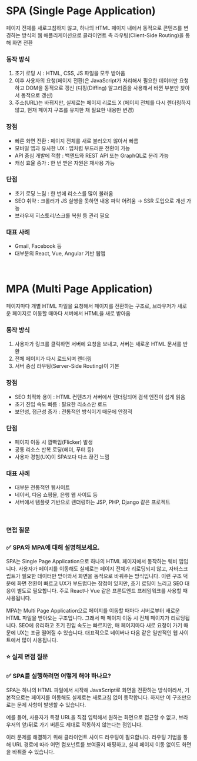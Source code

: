 # SPA (Single Page Application)

페이지 전체를 새로고침하지 않고, 하나의 HTML 페이지 내에서 동적으로 콘텐츠를 변경하는 방식의 웹 애플리케이션으로 클라이언트 측 라우팅(Client-Side Routing)을 통해 화면 전환

### 동작 방식

1. 초기 로딩 시 : HTML, CSS, JS 파일을 모두 받아옴
2. 이후 사용자의 요청(페이지 전환)은 JavaScript가 처리해서 필요한 데이터만 요청하고 DOM을 동적으로 갱신 (디핑(Diffing) 알고리즘을 사용해서 바뀐 부분만 찾아서 동적으로 갱신)
3. 주소(URL)는 바뀌지만, 실제로는 페이지 리로드 X (페이지 전체를 다시 렌더링하지 않고, 현재 페이지 구조를 유지한 채 필요한 내용만 변경)

### 장점

- 빠른 화면 전환 : 페이지 전체를 새로 불러오지 않아서 빠름
- 모바일 앱과 유사한 UX : 앱처럼 부드러운 전환이 가능
- API 중심 개발에 적합 : 백엔드와 REST API 또는 GraphQL로 분리 가능
- 캐싱 효율 증가 : 한 번 받은 자원은 재사용 가능

### 단점

- 초기 로딩 느림 : 한 번에 리소스를 많이 불러옴
- SEO 취약 : 크롤러가 JS 실행을 못하면 내용 파악 어려움 → SSR 도입으로 개선 가능
- 브라우저 히스토리/스크롤 복원 등 관리 필요

### 대표 사례

- Gmail, Facebook 등
- 대부분의 React, Vue, Angular 기반 웹앱

<br/>

# MPA (Multi Page Application)

페이지마다 개별 HTML 파일을 요청해서 페이지를 전환하는 구조로, 브라우저가 새로운 페이지로 이동할 때마다 서버에서 HTML을 새로 받아옴

### 동작 방식

1. 사용자가 링크를 클릭하면 서버에 요청을 보내고, 서버는 새로운 HTML 문서를 반환
2. 전체 페이지가 다시 로드되며 렌더링
3. 서버 중심 라우팅(Server-Side Routing)이 기본

### 장점

- SEO 최적화 용이 : HTML 컨텐츠가 서버에서 렌더링되어 검색 엔진이 쉽게 읽음
- 초기 진입 속도 빠름 : 필요한 리소스만 로드
- 보안성, 접근성 증가 : 전통적인 방식이기 때문에 안정적

### 단점

- 페이지 이동 시 깜빡임(Flicker) 발생
- 공통 리소스 반복 로딩(헤더, 푸터 등)
- 사용자 경험(UX)이 SPA보다 다소 끊긴 느낌

### 대표 사례

- 대부분 전통적인 웹사이트
- 네이버, 다음 쇼핑몰, 은행 웹 사이트 등
- 서버에서 템플릿 기반으로 렌더링하는 JSP, PHP, Django 같은 프로젝트

<br/>

### 면접 질문

<aside>

### ✅ SPA와 MPA에 대해 설명해보세요.

SPA는 Single Page Application으로 하나의 HTML 페이지에서 동작하는 웨비 앱입니다. 사용자가 페이지를 이동해도 실제로는 페이지 전체가 리로딩되지 않고, 자바스크립트가 필요한 데이터만 받아와서 화면을 동적으로 바꿔주는 방식입니다. 이런 구조 덕분에 화면 전환이 빠르고 UX가 부드럽다는 장점이 있지만, 초기 로딩이 느리고 SEO 대응이 별도로 필요합니다. 주로 React나 Vue 같은 프론트엔드 프레임워크를 사용할 때 사용됩니다.

MPA는 Multi Page Application으로 페이지를 이동할 때마다 서버로부터 새로운 HTML 파일을 받아오는 구조입니다. 그래서 매 페이지 이동 시 전체 페이지가 리로딩됩니다. SEO에 유리하고 초기 진입 속도는 빠르지만, 매 페이지마다 새로 요청이 가기 때문에 UX는 조금 떨어질 수 있습니다. 대표적으로 네이버나 다음 같은 일반적인 웹 사이트에서 많이 사용됩니다.

</aside>

### ⭐ 실제 면접 질문

<aside>

### ✅ SPA를 실행하려면 어떻게 해야 하나요?

SPA는 하나의 HTML 파일에서 시작해 JavaScript로 화면을 전환하는 방식이라서, 기본적으로는 페이지를 이동해도 실제로는 새로고침 없이 동작합니다. 하지만 이 구조만으로는 문제 사항이 발생할 수 있습니다.

예를 들어, 사용자가 특정 URL을 직접 입력해서 원하는 화면으로 접근할 수 없고, 브라우저의 앞/뒤로 가기 버튼도 제대로 작동하지 않는다는 점입니다.

이러 문제를 해결하기 위해 클라이언트 사이드 라우팅이 필요합니다. 라우팅 기법을 통해 URL 경로에 따라 어떤 컴포넌트를 보여줄지 매핑하고, 실제 페이지 이동 없이도 화면을 바꿔줄 수 있습니다.

</aside>
